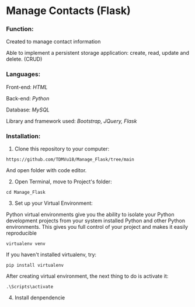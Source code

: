 # Manage Contacts (Flask)
### Function: ###
   Created to manage contact information
   
   Able to implement a persistent storage application: create, read, update and delete. (CRUD)

### Languages: ###

   Front-end: *HTML*

   Back-end: *Python*

   Database: *MySQL*

   Library and framework used: *Bootstrap, JQuery, Flask*

### Installation: ###
   1. Clone this repository to your computer:
   ```
   https://github.com/TDMVu18/Manage_Flask/tree/main
   ```
   And open folder with code editor.
   
   2. Open Terminal, move to Project's folder:
   
   ```
   cd Manage_Flask
   ```
   3. Set up your Virtual Environment:
      
Python virtual environments give you the ability to isolate your Python development projects from your system installed Python and other Python environments. This gives you full control of your project and makes it easily reproducible
   ```
   virtualenv venv
   ```
   If you haven't installed virtualenv, try:
   ```
   pip install virtualenv
   ```
   After creating virtual environment, the next thing to do is activate it:
   ```
   .\Scripts\activate
   ```
   4. Install denpendencie
      
